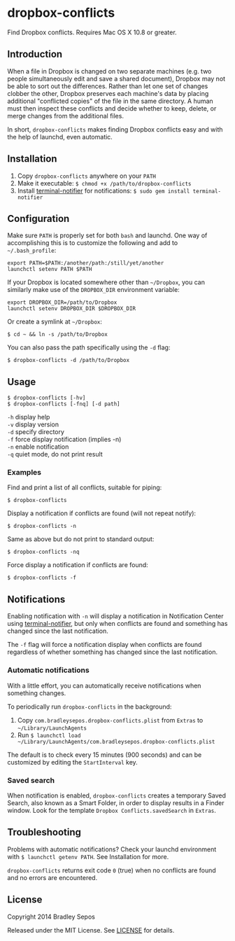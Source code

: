 dropbox-conflicts
=================

Find Dropbox conflicts. Requires Mac OS X 10.8 or greater.

## Introduction

When a file in Dropbox is changed on two separate machines (e.g. two people simultaneously edit and save a shared document), Dropbox may not be able to sort out the differences. Rather than let one set of changes clobber the other, Dropbox preserves each machine's data by placing additional "conflicted copies" of the file in the same directory. A human must then inspect these conflicts and decide whether to keep, delete, or merge changes from the additional files.

In short, `dropbox-conflicts` makes finding Dropbox conflicts easy and with the help of launchd, even automatic.

## Installation

1. Copy `dropbox-conflicts` anywhere on your `PATH`
2. Make it executable: `$ chmod +x /path/to/dropbox-conflicts`
3. Install [terminal-notifier] for notifications: `$ sudo gem install terminal-notifier`

## Configuration

Make sure `PATH` is properly set for both `bash` and launchd. One way of accomplishing this is to customize the following and add to `~/.bash_profile`:

```
export PATH=$PATH:/another/path:/still/yet/another  
launchctl setenv PATH $PATH
```

If your Dropbox is located somewhere other than `~/Dropbox`, you can similarly make use of the `DROPBOX_DIR` environment variable:

```
export DROPBOX_DIR=/path/to/Dropbox  
launchctl setenv DROPBOX_DIR $DROPBOX_DIR
```

Or create a symlink at `~/Dropbox`:

```
$ cd ~ && ln -s /path/to/Dropbox
```

You can also pass the path specifically using the `-d` flag:

```
$ dropbox-conflicts -d /path/to/Dropbox
```

## Usage

```
$ dropbox-conflicts [-hv]  
$ dropbox-conflicts [-fnq] [-d path]
```

`-h`  display help  
`-v`  display version  
`-d`  specify directory  
`-f`  force display notification (implies -n)  
`-n`  enable notification  
`-q`  quiet mode, do not print result

### Examples

Find and print a list of all conflicts, suitable for piping:

```
$ dropbox-conflicts
```

Display a notification if conflicts are found (will not repeat notify):

```
$ dropbox-conflicts -n
```

Same as above but do not print to standard output:

```
$ dropbox-conflicts -nq
```

Force display a notification if conflicts are found:

```
$ dropbox-conflicts -f
```

## Notifications

Enabling notification with `-n` will display a notification in Notification Center using [terminal-notifier], but only when conflicts are found and something has changed since the last notification.

The `-f` flag will force a notification display when conflicts are found regardless of whether something has changed since the last notification.

### Automatic notifications

With a little effort, you can automatically receive notifications when something changes.

To periodically run `dropbox-conflicts` in the background:

1. Copy `com.bradleysepos.dropbox-conflicts.plist` from `Extras` to `~/Library/LaunchAgents`
2. Run `$ launchctl load ~/Library/LaunchAgents/com.bradleysepos.dropbox-conflicts.plist`

The default is to check every 15 minutes (900 seconds) and can be customized by editing the `StartInterval` key.

### Saved search

When notification is enabled, `dropbox-conflicts` creates a temporary Saved Search, also known as a Smart Folder, in order to display results in a Finder window. Look for the template `Dropbox Conflicts.savedSearch` in `Extras`.

## Troubleshooting

Problems with automatic notifications? Check your launchd environment with `$ launchctl getenv PATH`. See Installation for more.

`dropbox-conflicts` returns exit code `0` (true) when no conflicts are found and no errors are encountered.

## License

Copyright 2014 Bradley Sepos

Released under the MIT License. See [LICENSE] for details.

[terminal-notifier]: https://github.com/alloy/terminal-notifier
[LICENSE]: https://github.com/bradleysepos/dropbox-conflicts/blob/master/LICENSE